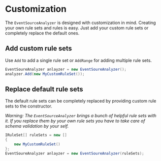 # Customization

The `EventSourceAnalyzer` is designed with customization in mind. Creating your own rule sets and rules is easy. Just add your custom rule sets or completely replace the default ones.

## Add custom rule sets

Use `Add` to add a single rule set or `AddRange` for adding multiple rule sets.

```csharp
EventSoureAnalyzer anlayzer = new EventSoureAnalyzer();
analyzer.Add(new MyCustomRuleSet());
```

## Replace default rule sets

The default rule sets can be completely replaced by providing custom rule sets to the constructor.

*Warning: The `EventSourceAnalyzer` brings a bunch of helpful rule sets with it. If you replace them by your own rule sets you have to take care of schema validation by your self.*

```csharp
IRuleSet[] ruleSets = new []
{
    new MyCustomRuleSet()
};
EventSoureAnalyzer anlayzer = new EventSoureAnalyzer(ruleSets);
```
